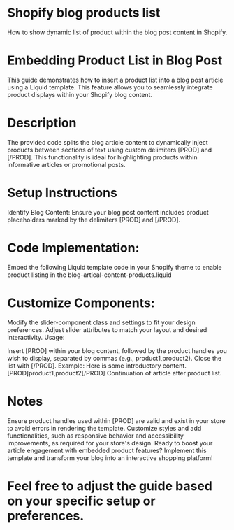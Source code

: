 # Shopify blog products list
How to show dynamic list of product within the blog post content in Shopify.


# Embedding Product List in Blog Post
This guide demonstrates how to insert a product list into a blog post article using a Liquid template. This feature allows you to seamlessly integrate product displays within your Shopify blog content.

# Description
The provided code splits the blog article content to dynamically inject products between sections of text using custom delimiters [PROD] and [/PROD]. This functionality is ideal for highlighting products within informative articles or promotional posts.

# Setup Instructions
Identify Blog Content: Ensure your blog post content includes product placeholders marked by the delimiters [PROD] and [/PROD].

# Code Implementation:
Embed the following Liquid template code in your Shopify theme to enable product listing in the blog-artical-content-products.liquid

# Customize Components:

Modify the slider-component class and settings to fit your design preferences.
Adjust slider attributes to match your layout and desired interactivity.
Usage:

Insert [PROD] within your blog content, followed by the product handles you wish to display, separated by commas (e.g., product1,product2). Close the list with [/PROD].
Example:
Here is some introductory content.
[PROD]product1,product2[/PROD]
Continuation of article after product list.

# Notes
Ensure product handles used within [PROD] are valid and exist in your store to avoid errors in rendering the template.
Customize styles and add functionalities, such as responsive behavior and accessibility improvements, as required for your store's design.
Ready to boost your article engagement with embedded product features? Implement this template and transform your blog into an interactive shopping platform!

# Feel free to adjust the guide based on your specific setup or preferences.

